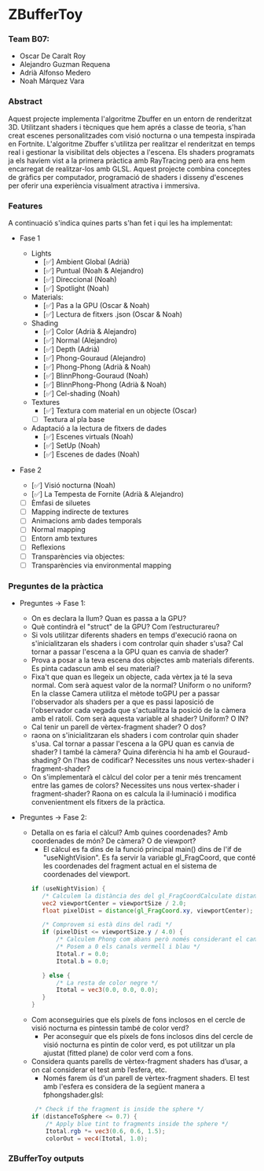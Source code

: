 # ZBufferToy

### Team B07:
*   Oscar De Caralt Roy
*   Alejandro Guzman Requena
*   Adrià Alfonso Medero
*   Noah Márquez Vara

### Abstract

Aquest projecte implementa l'algoritme Zbuffer en un entorn de renderitzat 3D. Utilitzant shaders i tècniques que hem aprés a classe de teoria, s'han creat escenes personalitzades com visió nocturna o una tempesta inspirada en Fortnite. L'algoritme Zbuffer s'utilitza per realitzar el renderitzat en temps real i gestionar la visibilitat dels objectes a l'escena. Els shaders programats ja els havíem vist a la primera pràctica amb RayTracing però ara ens hem encarregat de realitzar-los amb GLSL. Aquest projecte combina conceptes de gràfics per computador, programació de shaders i disseny d'escenes per oferir una experiència visualment atractiva i immersiva.

### Features

A continuació s'indica quines parts s'han fet i qui les ha implementat:
- Fase 1
    - Lights
        - [✅] Ambient Global (Adrià)
        - [✅] Puntual (Noah & Alejandro) 
        - [✅] Direccional (Noah)
        - [✅] Spotlight (Noah)
    - Materials: 
       - [✅] Pas a la GPU (Oscar & Noah)
       - [✅] Lectura de fitxers .json (Oscar & Noah)
    - Shading
        - [✅] Color (Adrià & Alejandro)
        - [✅] Normal (Alejandro)
        - [✅] Depth (Adrià)
        - [✅] Phong-Gouraud (Alejandro)
        - [✅] Phong-Phong (Adrià & Noah)
        - [✅] BlinnPhong-Gouraud (Noah)
        - [✅] BlinnPhong-Phong (Adrià & Noah)
        - [✅] Cel-shading (Noah)
    - Textures
        - [✅] Textura com material en un objecte (Oscar)
        - [ ] Textura al pla base 
    - Adaptació a la lectura de fitxers de dades
        - [✅] Escenes virtuals (Noah)
        - [✅] SetUp (Noah)
        - [✅] Escenes de dades (Noah)

- Fase 2 
    - [✅] Visió nocturna (Noah)
    - [✅] La Tempesta de Fornite (Adrià & Alejandro)
    - [ ] Èmfasi de siluetes 
    - [ ] Mapping indirecte de textures
    - [ ] Animacions amb dades temporals
    - [ ] Normal mapping 
    - [ ] Entorn amb textures
    - [ ] Reflexions
    - [ ] Transparències via objectes: 
    - [ ] Transparències via environmental mapping

### Preguntes de la pràctica

- Preguntes -> Fase 1:
    *   On es declara la llum? Quan es passa a la GPU?
    *   Què contindrà el "struct" de la GPU? Com l’estructurareu?
    *   Si vols utilitzar diferents shaders en temps d'execució raona on s'inicialitzaran els shaders i com controlar quin shader s'usa? Cal tornar a passar l'escena a la GPU quan es canvia de shader?
    *   Prova a posar a la teva escena dos objectes amb materials diferents. Es pinta cadascun amb el seu material?
    *   Fixa't que quan es llegeix un objecte, cada vèrtex ja té la seva normal. Com serà aquest valor de la normal? Uniform o no uniform? En la classe Camera utilitza el mètode toGPU per a passar l'observador als shaders per a que es passi laposició de l'observador cada vegada que s'actualitza la posició de la càmera amb el ratolí. Com serà aquesta variable al shader? Uniform? O IN?
    *   Cal tenir un parell de vèrtex-fragment shader? O dos?
    *   raona on s'inicialitzaran els shaders i com controlar quin shader s'usa. Cal tornar a passar l'escena a la GPU quan es canvia de shader? I també la càmera?
Quina diferència hi ha amb el Gouraud-shading? On l'has de codificar? Necessites uns nous vertex-shader i fragment-shader? 
    *   On s'implementarà el càlcul del color per a tenir més trencament entre las games de colors? Necessites uns nous vertex-shader i fragment-shader?
Raona on es calcula la il·luminació i modifica convenientment els fitxers de la pràctica.

- Preguntes -> Fase 2:
    *   Detalla on es faria el càlcul? Amb quines coordenades? Amb coordenades de món? De càmera? O de viewport?
        *   El càlcul es fa dins de la funció principal main() dins de l'if de "useNightVision". Es fa servir la variable gl_FragCoord, que conté les coordenades del fragment actual en el sistema de coordenades del viewport.
         ```glsl
        if (useNightVision) {
            /* Calculem la distància des del gl_FragCoordCalculate distance al centre del viewport */
            vec2 viewportCenter = viewportSize / 2.0;
            float pixelDist = distance(gl_FragCoord.xy, viewportCenter);

            /* Comprovem si està dins del radi */
            if (pixelDist <= viewportSize.y / 4.0) {
                /* Calculem Phong com abans però només considerant el canal verd */
                /* Posem a 0 els canals vermell i blau */
                Itotal.r = 0.0;
                Itotal.b = 0.0;

            } else {
                /* La resta de color negre */
                Itotal = vec3(0.0, 0.0, 0.0);
            }
        } 
    *   Com aconseguiries que els píxels de fons inclosos en el cercle de visió nocturna es pintessin també de color verd? 
        *   Per aconseguir que els píxels de fons inclosos dins del cercle de visió nocturna es pintin de color verd, es pot utilitzar un pla ajustat (fitted plane)             de color verd com a fons.
    *   Considera quants parells de vèrtex-fragment shaders has d’usar, a on cal considerar el test amb l’esfera, etc.
        *   Només farem ús d'un parell de vèrtex-fragment shaders. El test amb l'esfera es considera de la següent manera a fphongshader.glsl:
        ```glsl
         /* Check if the fragment is inside the sphere */
        if (distanceToSphere <= 0.7) {
            /* Apply blue tint to fragments inside the sphere */
            Itotal.rgb *= vec3(0.6, 0.6, 1.5);
            colorOut = vec4(Itotal, 1.0);

### ZBufferToy outputs
